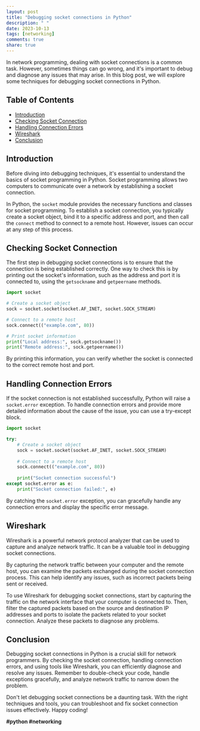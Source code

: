 ```yaml
---
layout: post
title: "Debugging socket connections in Python"
description: " "
date: 2023-10-13
tags: [networking]
comments: true
share: true
---
```


In network programming, dealing with socket connections is a common task. However, sometimes things can go wrong, and it's important to debug and diagnose any issues that may arise. In this blog post, we will explore some techniques for debugging socket connections in Python.

## Table of Contents
- [Introduction](#introduction)
- [Checking Socket Connection](#checking-socket-connection)
- [Handling Connection Errors](#handling-connection-errors)
- [Wireshark](#wireshark)
- [Conclusion](#conclusion)

## Introduction

Before diving into debugging techniques, it's essential to understand the basics of socket programming in Python. Socket programming allows two computers to communicate over a network by establishing a socket connection.

In Python, the `socket` module provides the necessary functions and classes for socket programming. To establish a socket connection, you typically create a socket object, bind it to a specific address and port, and then call the `connect` method to connect to a remote host. However, issues can occur at any step of this process.

## Checking Socket Connection

The first step in debugging socket connections is to ensure that the connection is being established correctly. One way to check this is by printing out the socket's information, such as the address and port it is connected to, using the `getsockname` and `getpeername` methods.

```python
import socket

# Create a socket object
sock = socket.socket(socket.AF_INET, socket.SOCK_STREAM)

# Connect to a remote host
sock.connect(("example.com", 80))

# Print socket information
print("Local address:", sock.getsockname())
print("Remote address:", sock.getpeername())
```

By printing this information, you can verify whether the socket is connected to the correct remote host and port.

## Handling Connection Errors

If the socket connection is not established successfully, Python will raise a `socket.error` exception. To handle connection errors and provide more detailed information about the cause of the issue, you can use a try-except block.

```python
import socket

try:
    # Create a socket object
    sock = socket.socket(socket.AF_INET, socket.SOCK_STREAM)
    
    # Connect to a remote host
    sock.connect(("example.com", 80))
    
    print("Socket connection successful")
except socket.error as e:
    print("Socket connection failed:", e)
```

By catching the `socket.error` exception, you can gracefully handle any connection errors and display the specific error message.

## Wireshark

Wireshark is a powerful network protocol analyzer that can be used to capture and analyze network traffic. It can be a valuable tool in debugging socket connections.

By capturing the network traffic between your computer and the remote host, you can examine the packets exchanged during the socket connection process. This can help identify any issues, such as incorrect packets being sent or received.

To use Wireshark for debugging socket connections, start by capturing the traffic on the network interface that your computer is connected to. Then, filter the captured packets based on the source and destination IP addresses and ports to isolate the packets related to your socket connection. Analyze these packets to diagnose any problems.

## Conclusion

Debugging socket connections in Python is a crucial skill for network programmers. By checking the socket connection, handling connection errors, and using tools like Wireshark, you can efficiently diagnose and resolve any issues. Remember to double-check your code, handle exceptions gracefully, and analyze network traffic to narrow down the problem.

Don't let debugging socket connections be a daunting task. With the right techniques and tools, you can troubleshoot and fix socket connection issues effectively. Happy coding!

**#python #networking**